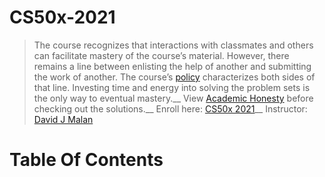 # CS50x-2021
> The course recognizes that interactions with classmates and others can facilitate mastery of the course’s material. However, there remains a line between enlisting the help of another and submitting the work of another. The course’s [policy](https://cs50.harvard.edu/x/2021/honesty/#policy) characterizes both sides of that line. Investing time and energy into solving the problem sets is the only way to eventual mastery.__
> View [Academic Honesty](https://cs50.harvard.edu/x/2021/honesty/) before checking out the solutions.__
Enroll here: [CS50x 2021](https://cs50.harvard.edu/x/2021/)__
Instructor: [David J Malan](https://cs.harvard.edu/malan/)

# Table Of Contents
 
